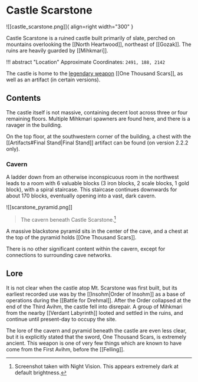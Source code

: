 # Castle Scarstone

![[castle_scarstone.png]]{ align=right width="300" }

Castle Scarstone is a ruined castle built primarily of slate, perched on mountains overlooking the [[North Heartwood]], northeast of [[Gozak]]. The ruins are heavily guarded by [[Mihkmari]]. 

!!! abstract "Location"
    Approximate Coordinates: `2491, 188, 2142`

The castle is home to the [legendary weapon](/Items/Legendary_Items/) [[One Thousand Scars]], as well as an artifact (in certain versions).

## Contents

The castle itself is not massive, containing decent loot across three or four remaining floors. Multiple Mihkmari spawners are found here, and there is a ravager in the building.

On the top floor, at the southwestern corner of the building, a chest with the [[Artifacts#Final Stand|Final Stand]] artifact can be found (on version 2.2.2 only).

### Cavern

A ladder down from an otherwise inconspicuous room in the northwest leads to a room with 6 valuable blocks (3 iron blocks, 2 scale blocks, 1 gold block), with a spiral staircase. This staircase continues downwards for about 170 blocks, eventually opening into a vast, dark cavern. 

![[scarstone_pyramid.png]]
> The cavern beneath Castle Scarstone.[^1]

A massive blackstone pyramid sits in the center of the cave, and a chest at the top of the pyramid holds [[One Thousand Scars]].

There is no other significant content within the cavern, except for connections to surrounding cave networks.

## Lore

It is not clear when the castle atop Mt. Scarstone was first built, but its earliest recorded use was by the [[Insohm|Order of Insohm]] as a base of operations during the [[Battle for Drehmal]]. After the Order collapsed at the end of the Third Avihm, the castle fell into disrepair. A group of Mihkmari from the nearby [[Verdant Labyrinth]] looted and settled in the ruins, and continue until present-day to occupy the site.

The lore of the cavern and pyramid beneath the castle are even less clear, but it is explicitly stated that the sword, One Thousand Scars, is extremely ancient. This weapon is one of very few things which are known to have come from the First Avihm, before the [[Felling]].

[^1]: Screenshot taken with Night Vision. This appears extremely dark at default brightness.